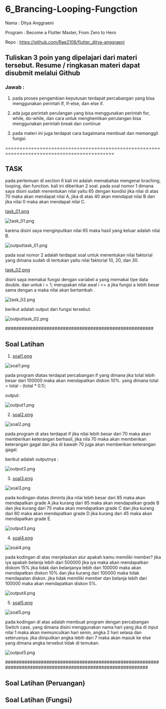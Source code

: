 # 6_Brancing-Looping-Fungction

Nama : Ditya Anggraeni

Program : Become a Flutter Master, From Zero to Hero

Repo : https://github.com/Rae2108/flutter_ditya-anggraeni

## Tuliskan 3 poin yang dipelajari dari materi tersebut. Resume / ringkasan materi dapat disubmit melalui Github

### Jawab : 

1. pada proses pengambian keputusan terdapat percabangan yang bisa menggunakan perintah If, If-else, dan else if.

2. ada juga perintah perulangan yang bisa menggunakan perintah for, while, do-while, dan cara untuk menghentikan perulangan bisa menggunakan perintah break dan continue

3. pada materi ini juga terdapat cara bagaimana membuat dan memanggil fungsi.

============================================================================================

## TASK 

pada pertemuan di section 6 kali ini adalah memabahas mengenai braching, looping, dan function. kali ini diberikan 2 soal. pada soal nomor 1 dimana saya disini sudah menentukan nilai yaitu 65 dengan kondisi jika nilai di atas 70 maka akan mendapat nilai A, jika di atas 40 akan mendapat nilai B dan jika nilai 0 maka akan mendapat nilai C. 

[task_01.png](./screenshot/task_01.png) 

![task_01.png](./screenshot/task_01.png) 

karena disini saya menginputkan nilai 65 maka hasil yang keluar adalah nilai B. 

![outputtask_01.png](./screenshot/outputtask_01.png) 


pada soal nomor 2 adalah terdapat soal untuk menentukan nilai faktorial yang dimana sudah di tentukan yaitu nilai faktorial 10, 20, dan 30. 

[task_02.png](./screenshot/task_02.png) 

disini saya memakai fungsi dengan variabel a yang memakai tipe data double. dan untuk i = 1; merupakan nilai awal i <= a jika fungsi a lebih besar sama dengan a maka nilai akan bertambah . 

![task_02.png](./screenshot/task_02.png) 

berikut adalah output dari fungsi tersebut. 

![outputtask_02.png](./screenshot/outputtask_02.png) 

######################################################

## Soal Latihan 

1.  [soal1.png](./screenshot/soal1.png) 

![soal1.png](./screenshot/soal1.png) 

 pada program diatas terdapat percabangan if yang dimana jika total lebih besar dari 100000 maka akan mendapatkan diskon 10%. yang dimana total = total - (total * 0.1);

output:

![output1.png](./screenshot/output1.png) 

2.   [soal2.png](./screenshot/soal2.png) 

![soal2.png](./screenshot/soal2.png)

pada program di atas terdapat if jika nilai lebih besar dari 70 maka akan memberikan keterangan berhasil, jika nila 70 maka akan memberikan keterangan gagal dan jika di bawah 70 juga akan memberikan keterangan gagal. 

berikut adalah outputnya : 

![output2.png](./screenshot/output2.png)

3.  [soal3.png](./screenshot/soal3.png) 

![soal3.png](./screenshot/soal3.png)

pada kodingan diatas diminta jika nilai lebih besar dari 85 maka akan mendapatkan grade A jika kurang dari 85 maka akan mendapatkan grade B dan jika kurang dari 75 maka akan mendapatkan grade C dan jika kurang dari 60 maka akan mendapatkan grade D jika kurang dari 45 maka akan mendapatkan grade E. 

![output3.png](./screenshot/output3.png)

4.  [soal4.png](./screenshot/soal4.png) 

![soal4.png](./screenshot/soal4.png)

pada kodingan di atas menjelaskan alur apakah kamu memiliki member? jika iya apakah belanja lebih dari 500000 jika iya maka akan mendapatkan diskom 15% jika tidak dan belanjanya lebih dari 100000 maka akan mendapatkan diskon 10% dan jika kurang dari 100000 maka tidak mendapatan diskon. jika tidak memiliki member dan belanja lebih dari 100000 maka akan mendapatkan diskon 5%. 

![output4.png](./screenshot/output4.png)

5.  [soal5.png](./screenshot/soal5.png) 

![soal5.png](./screenshot/soal5.png)

pada kodingan di atas adalah membuat program dengan percabangan Switch case, yang dimana disini menggunakan nama hari yang jika di input nilai 1 maka akan memunculkan hari senin, angka 2 hari selasa dan seterusnya. jika diinputkan angka lebih dari 7 maka akan masuk ke else yang dimana angka tersebut tidak di temukan. 

![output5.png](./screenshot/output5.png)

############################################################################################################

## Soal Latihan (Peruangan)

## Soal Latihan (Fungsi)
